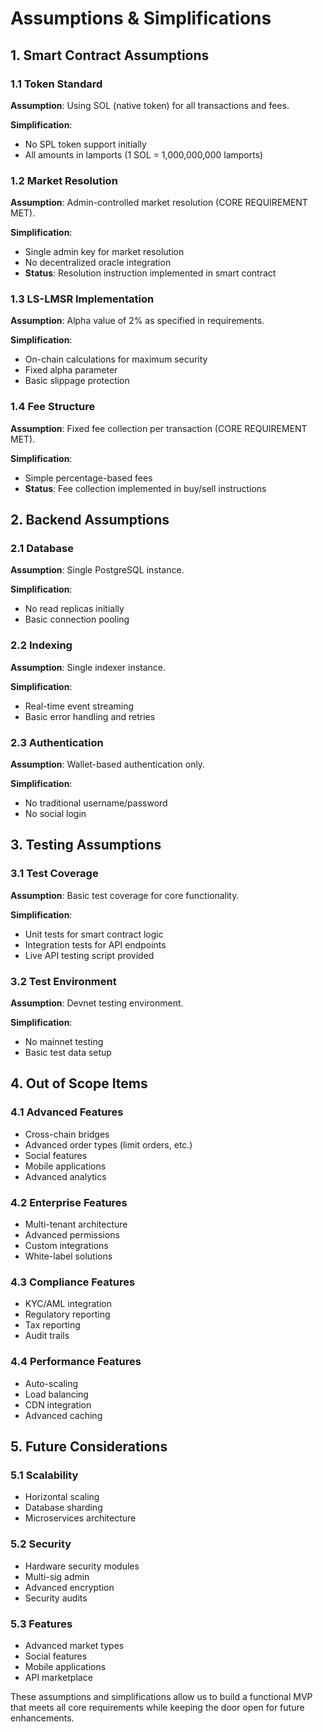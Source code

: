 # Assumptions & Simplifications

## 1. Smart Contract Assumptions

### 1.1 Token Standard
**Assumption**: Using SOL (native token) for all transactions and fees.

**Simplification**: 
- No SPL token support initially
- All amounts in lamports (1 SOL = 1,000,000,000 lamports)

### 1.2 Market Resolution
**Assumption**: Admin-controlled market resolution (CORE REQUIREMENT MET).

**Simplification**:
- Single admin key for market resolution
- No decentralized oracle integration
- **Status**: Resolution instruction implemented in smart contract

### 1.3 LS-LMSR Implementation
**Assumption**: Alpha value of 2% as specified in requirements.

**Simplification**:
- On-chain calculations for maximum security
- Fixed alpha parameter
- Basic slippage protection

### 1.4 Fee Structure
**Assumption**: Fixed fee collection per transaction (CORE REQUIREMENT MET).

**Simplification**:
- Simple percentage-based fees
- **Status**: Fee collection implemented in buy/sell instructions

## 2. Backend Assumptions

### 2.1 Database
**Assumption**: Single PostgreSQL instance.

**Simplification**:
- No read replicas initially
- Basic connection pooling

### 2.2 Indexing
**Assumption**: Single indexer instance.

**Simplification**:
- Real-time event streaming
- Basic error handling and retries

### 2.3 Authentication
**Assumption**: Wallet-based authentication only.

**Simplification**:
- No traditional username/password
- No social login

## 3. Testing Assumptions

### 3.1 Test Coverage
**Assumption**: Basic test coverage for core functionality.

**Simplification**:
- Unit tests for smart contract logic
- Integration tests for API endpoints
- Live API testing script provided

### 3.2 Test Environment
**Assumption**: Devnet testing environment.

**Simplification**:
- No mainnet testing
- Basic test data setup

## 4. Out of Scope Items

### 4.1 Advanced Features
- Cross-chain bridges
- Advanced order types (limit orders, etc.)
- Social features
- Mobile applications
- Advanced analytics

### 4.2 Enterprise Features
- Multi-tenant architecture
- Advanced permissions
- Custom integrations
- White-label solutions

### 4.3 Compliance Features
- KYC/AML integration
- Regulatory reporting
- Tax reporting
- Audit trails

### 4.4 Performance Features
- Auto-scaling
- Load balancing
- CDN integration
- Advanced caching

## 5. Future Considerations

### 5.1 Scalability
- Horizontal scaling
- Database sharding
- Microservices architecture

### 5.2 Security
- Hardware security modules
- Multi-sig admin
- Advanced encryption
- Security audits

### 5.3 Features
- Advanced market types
- Social features
- Mobile applications
- API marketplace

These assumptions and simplifications allow us to build a functional MVP that meets all core requirements while keeping the door open for future enhancements. 